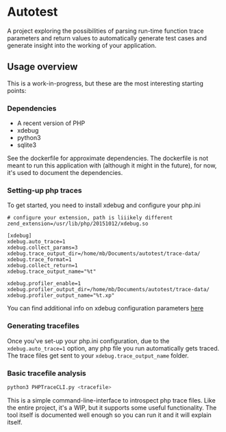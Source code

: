 # Autotest

A project exploring the possibilities of parsing run-time function trace parameters and return values to automatically generate test cases and generate insight into the working of your application.

## Usage overview

This is a work-in-progress, but these are the most interesting starting points:

### Dependencies

* A recent version of PHP
* xdebug
* python3
* sqlite3

See the dockerfile for approximate dependencies.
The dockerfile is not meant to run this application with (although it might in the future), for now, it's used to document the dependencies.

### Setting-up php traces

To get started, you need to install xdebug and configure your php.ini

```
# configure your extension, path is liiikely different
zend_extension=/usr/lib/php/20151012/xdebug.so

[xdebug]
xdebug.auto_trace=1
xdebug.collect_params=3
xdebug.trace_output_dir=/home/mb/Documents/autotest/trace-data/
xdebug.trace_format=1
xdebug.collect_return=1
xdebug.trace_output_name="%t"

xdebug.profiler_enable=1
xdebug.profiler_output_dir=/home/mb/Documents/autotest/trace-data/
xdebug.profiler_output_name="%t.xp"
```

You can find additional info on xdebug configuration parameters [here](https://xdebug.org/docs/all_settings)

### Generating tracefiles

Once you've set-up your php.ini configuration, due to the `xdebug.auto_trace=1` option, any php file you run automatically gets traced. The trace files get sent to your `xdebug.trace_output_name` folder.

### Basic tracefile analysis

```sh
python3 PHPTraceCLI.py <tracefile>
```

This is a simple command-line-interface to introspect php trace files. Like the entire project, it's a WIP, but it supports some useful functionality. The tool itself is documented well enough so you can run it and it will explain itself.
